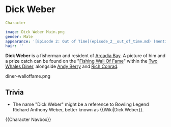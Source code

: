 #  Dick Weber 

```yaml
Character

image: Dick Weber Main.png
gender: Male
appearance: '[Episode 2: Out of Time](episode_2__out_of_time.md) (mentioned)'
hair: ''
```

**Dick Weber** is a fisherman and resident of [Arcadia Bay](arcadia_bay.md). A picture of him and a prize catch can be found on the "[Fishing Wall Of Fame](fishing_wall_of_fame.md)" within the [Two Whales Diner](two_whales_diner.md), alongside [Andy Berry](andy_berry.md) and [Rich Conrad](rich_conrad.md).

diner-walloffame.png

##  Trivia 
* The name "Dick Weber" might be a reference to Bowling Legend Richard Anthony Weber, better known as {{Wiki|Dick Weber}}.

{{Character Navbox}}


